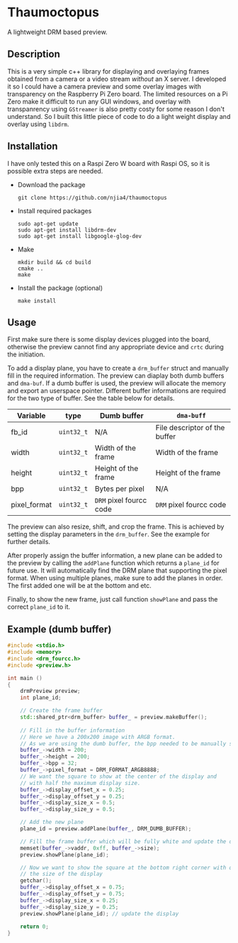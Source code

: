 # Thaumoctopus
A lightweight DRM based preview. 

## Description

This is a very simple c++ library for displaying and overlaying frames obtained from a camera or a video stream *without* an X server. I developed it so I could have a camera preview and some overlay images with transparency on the Raspberry Pi Zero board. The limited resources on a Pi Zero make it difficult to run any GUI windows, and overlay with transpanrency using ```GStreamer``` is also pretty costy for some reason I don't understand. So I built this little piece of code to do a light weight display and overlay using ```libdrm```. 

## Installation

I have only tested this on a Raspi Zero W board with Raspi OS, so it is possible extra steps are needed. 

* Download the package

  ```shell
  git clone https://github.com/njia4/thaumoctopus
  ```

* Install required packages

  ```shell
  sudo apt-get update
  sudo apt-get install libdrm-dev
  sudo apt-get install libgoogle-glog-dev
  ```

* Make 

  ```shell
  mkdir build && cd build
  cmake ..
  make
  ```

* Install the package (optional)

  ```shell
  make install
  ```

## Usage

First make sure there is some display devices plugged into the board, otherwise the preview cannot find any appropriate device and ```crtc``` during the initiation. 

To add a display plane, you have to create a ```drm_buffer``` struct and manually fill in the required information. The preview can diaplay both dumb buffers and ```dma-buf```. If a dumb buffer is used, the preview will allocate the memory and export an userspace pointer. Different buffer informations are required for the two type of buffer. See the table below for details. 

| Variable     | type           | Dumb buffer                 | ```dma-buff```                |
| ------------ | -------------- | --------------------------- | ----------------------------- |
| fb_id        | ```uint32_t``` | N/A                         | File descriptor of the buffer |
| width        | ```uint32_t``` | Width of the frame          | Width of the frame            |
| height       | ```uint32_t``` | Height of the frame         | Height of the frame           |
| bpp          | ```uint32_t``` | Bytes per pixel             | N/A                           |
| pixel_format | ```uint32_t``` | ```DRM``` pixel fourcc code | ```DRM``` pixel fourcc code   |

The preview can also resize, shift, and crop the frame. This is achieved by setting the display parameters in the ```drm_buffer```. See the example for further details. 

After properly assign the buffer information, a new plane can be added to the preview by calling the ```addPlane``` function which returns a ```plane_id``` for future use. It will automatically find the DRM plane that supporting the pixel format. When using multiple planes, make sure to add the planes in order. The first added one will be at the bottom and etc. 

Finally, to show the new frame, just call function ```showPlane``` and pass the correct ```plane_id``` to it. 

## Example (dumb buffer)

```c++
#include <stdio.h>
#include <memory>
#include <drm_fourcc.h>
#include <preview.h>

int main ()
{
	drmPreview preview;
	int plane_id;

	// Create the frame buffer
	std::shared_ptr<drm_buffer> buffer_ = preview.makeBuffer();
	
	// Fill in the buffer information
	// Here we have a 200x200 image with ARGB format. 
	// As we are using the dumb buffer, the bpp needed to be manually set
	buffer_->width = 200;
	buffer_->height = 200;
	buffer_->bpp = 32;
	buffer_->pixel_format = DRM_FORMAT_ARGB8888;
	// We want the square to show at the center of the display and 
	// with half the maximum display size. 
	buffer_->display_offset_x = 0.25;
	buffer_->display_offset_y = 0.25;
	buffer_->display_size_x = 0.5;
	buffer_->display_size_y = 0.5;

	// Add the new plane
	plane_id = preview.addPlane(buffer_, DRM_DUMB_BUFFER);

	// Fill the frame buffer which will be fully white and update the display
	memset(buffer_->vaddr, 0xff, buffer_->size);
	preview.showPlane(plane_id);

	// Now we want to show the square at the bottom right corner with quarter
	// the size of the display
	getchar();
	buffer_->display_offset_x = 0.75;
	buffer_->display_offset_y = 0.75;
	buffer_->display_size_x = 0.25;
	buffer_->display_size_y = 0.25;
	preview.showPlane(plane_id); // update the display
	
	return 0;
}
```

